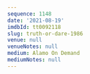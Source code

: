 ```yaml
---
sequence: 1148
date: '2021-08-19'
imdbId: tt0092118
slug: truth-or-dare-1986
venue: null
venueNotes: null
medium: Alamo On Demand
mediumNotes: null
---
```


